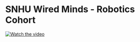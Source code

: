 # SNHU Wired Minds - Robotics Cohort

[![Watch the video](https://i.sstatic.net/Vp2cE.png)](https://youtu.be/MPAcc8LaE6M)
